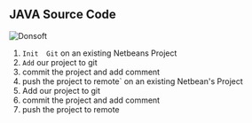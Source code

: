 ## JAVA Source Code
![Donsoft](https://donsoft.com.ng/assets/front/img/logo.png)

1. `Init  Git` on an existing Netbeans Project
2. `Add` our project to git
3. commit the project and add comment
4. push the project to remote` on an existing Netbean's Project
2. Add our project to git
3. commit the project and add comment
4. push the project to remote

